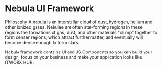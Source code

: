 # Nebula UI Framework

Philosophy
A nebula is an interstellar cloud of dust, hydrogen, helium and other ionized gases. Nebulae are often star-forming regions In these regions the formations of gas, dust, and other materials "clump" together to form denser regions, which attract further matter, and eventually will become dense enough to form stars.

Nebula framework contains UI and JS Components so you can build your design, focus on your business and make your application looks like ITWORX HUB.


